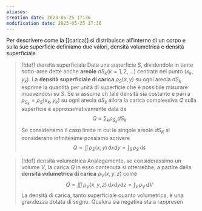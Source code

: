 ```yaml
---
aliases: 
creation date: 2023-05-25 17:36
modification date: 2023-05-25 17:36
---
```


Per descrivere come la [[carica]] si distribuisce all'interno di un corpo e sulla sue superficie definiamo due valori, densità volumetrica e densità superficiale

>[!def] densità superficiale
>Data una superficie $S$, dividendola in tante sotto-aree dette anche **areole** $dS_{k} (k = 1,2,\dots)$ centrate nel punto $(x_{k},y_{k})$. La **densità superficiale di carica** $\rho_{S}(x,y)$ su ogni areola $dS_{k}$ esprime la quantità per unità di superficie che è possibile misurare muovendosi su $S$.
>Se si assume ch tale densità sia costante e pari a $\rho_{S_{k}} = \rho_{S}(x_{k},y_{k})$ su ogni areola $dS_{k}$ allora la carica complessiva $Q$ sulla superficie è approssimativamente data da
>$$ Q \approx \sum_{k} \rho_{S_{k}}dS_{k} $$
>Se consideriamo il caso limite in cui le singole areole $dS_{K}$ si considerano infinitesime possiamo scrivere
>$$ Q = \iint \!\rho_{S}(x,y) \,\mathrm{d}x\mathrm{d}y = \int _{S} \!\rho_{S} \, \mathrm{d}s $$

>[!def] densità volumetrica
>Analogamente, se considerassimo un volume $V$, la carica $Q$ in esso contenuta si otterrebbe, a partire dalla **densità volumetrica di carica** $\rho_{V}(x,y,z)$ come
>$$ Q = \iiint \!\rho_{V}(x,y,z) \,\mathrm{d}x\mathrm{d}y\mathrm{d}z = \int _{V} \!\rho_{V} \, \mathrm{d}V  $$
>La densità di carica, tanto superficiale quanto volumetrica, è una grandezza dotata di segno. Qualora sia negativa sta a rappresen